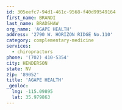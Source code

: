 ```yaml
---
id: 305eefc7-94d1-461c-9568-f40d99549164
first_name: BRANDI
last_name: BRADSHAW
org_name: 'AGAPE HEALTH'
address: '2790 W. HORIZON RIDGE No.110'
category: complementary-medicine
services:
  - chiropractors
phone: '(702) 410-5354'
city: HENDERSON
state: NV
zip: '89052'
title: 'AGAPE HEALTH'
_geoloc:
  lng: -115.09895
  lat: 35.979863
---
```

